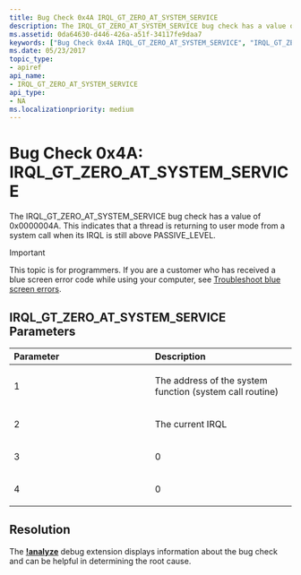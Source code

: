 ```yaml
---
title: Bug Check 0x4A IRQL_GT_ZERO_AT_SYSTEM_SERVICE
description: The IRQL_GT_ZERO_AT_SYSTEM_SERVICE bug check has a value of 0x0000004A. This indicates that a thread is returning to user mode from a system call when its IRQL is still above PASSIVE_LEVEL.
ms.assetid: 0da64630-d446-426a-a51f-34117fe9daa7
keywords: ["Bug Check 0x4A IRQL_GT_ZERO_AT_SYSTEM_SERVICE", "IRQL_GT_ZERO_AT_SYSTEM_SERVICE"]
ms.date: 05/23/2017
topic_type:
- apiref
api_name:
- IRQL_GT_ZERO_AT_SYSTEM_SERVICE
api_type:
- NA
ms.localizationpriority: medium
---
```


# Bug Check 0x4A: IRQL\_GT\_ZERO\_AT\_SYSTEM\_SERVICE


The IRQL\_GT\_ZERO\_AT\_SYSTEM\_SERVICE bug check has a value of 0x0000004A. This indicates that a thread is returning to user mode from a system call when its IRQL is still above PASSIVE\_LEVEL.

> [!IMPORTANT]
> This topic is for programmers. If you are a customer who has received a blue screen error code while using your computer, see [Troubleshoot blue screen errors](https://www.windows.com/stopcode).


## IRQL\_GT\_ZERO\_AT\_SYSTEM\_SERVICE Parameters


<table>
<colgroup>
<col width="50%" />
<col width="50%" />
</colgroup>
<thead>
<tr class="header">
<th align="left">Parameter</th>
<th align="left">Description</th>
</tr>
</thead>
<tbody>
<tr class="odd">
<td align="left"><p>1</p></td>
<td align="left"><p>The address of the system function (system call routine)</p></td>
</tr>
<tr class="even">
<td align="left"><p>2</p></td>
<td align="left"><p>The current IRQL</p></td>
</tr>
<tr class="odd">
<td align="left"><p>3</p></td>
<td align="left"><p>0</p></td>
</tr>
<tr class="even">
<td align="left"><p>4</p></td>
<td align="left"><p>0</p></td>
</tr>
</tbody>
</table>


## Resolution 
The [**!analyze**](https://docs.microsoft.com/windows-hardware/drivers/debugger/-analyze) debug extension displays information about the bug check and can be helpful in determining the root cause.
 

 




